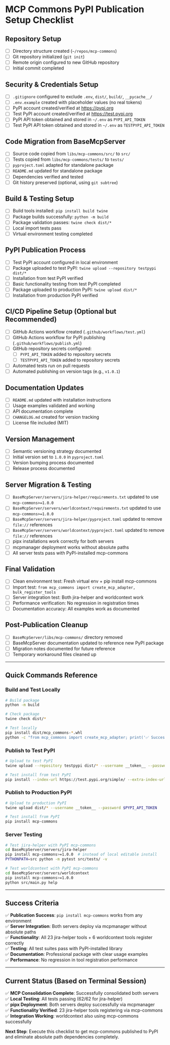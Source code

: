 # MCP Commons PyPI Publication Setup Checklist

## Repository Setup
- [ ] Directory structure created (`~/repos/mcp-commons`)
- [ ] Git repository initialized (`git init`)
- [ ] Remote origin configured to new GitHub repository
- [ ] Initial commit completed

## Security & Credentials Setup
- [ ] `.gitignore` configured to exclude `.env`, `dist/`, `build/`, `__pycache__/`
- [ ] `.env.example` created with placeholder values (no real tokens)
- [ ] PyPI account created/verified at https://pypi.org
- [ ] Test PyPI account created/verified at https://test.pypi.org
- [ ] PyPI API token obtained and stored in `~/.env` as `PYPI_API_TOKEN`
- [ ] Test PyPI API token obtained and stored in `~/.env` as `TESTPYPI_API_TOKEN`

## Code Migration from BaseMcpServer
- [ ] Source code copied from `libs/mcp-commons/src/` to `src/`
- [ ] Tests copied from `libs/mcp-commons/tests/` to `tests/`
- [ ] `pyproject.toml` adapted for standalone package
- [ ] `README.md` updated for standalone package
- [ ] Dependencies verified and tested
- [ ] Git history preserved (optional, using `git subtree`)

## Build & Testing Setup
- [ ] Build tools installed: `pip install build twine`
- [ ] Package builds successfully: `python -m build`
- [ ] Package validation passes: `twine check dist/*`
- [ ] Local import tests pass
- [ ] Virtual environment testing completed

## PyPI Publication Process
- [ ] Test PyPI account configured in local environment
- [ ] Package uploaded to test PyPI: `twine upload --repository testpypi dist/*`
- [ ] Installation from test PyPI verified
- [ ] Basic functionality testing from test PyPI completed
- [ ] Package uploaded to production PyPI: `twine upload dist/*`
- [ ] Installation from production PyPI verified

## CI/CD Pipeline Setup (Optional but Recommended)
- [ ] GitHub Actions workflow created (`.github/workflows/test.yml`)
- [ ] GitHub Actions workflow for PyPI publishing (`.github/workflows/publish.yml`)
- [ ] GitHub repository secrets configured:
  - [ ] `PYPI_API_TOKEN` added to repository secrets
  - [ ] `TESTPYPI_API_TOKEN` added to repository secrets
- [ ] Automated tests run on pull requests
- [ ] Automated publishing on version tags (e.g., `v1.0.1`)

## Documentation Updates
- [ ] `README.md` updated with installation instructions
- [ ] Usage examples validated and working
- [ ] API documentation complete
- [ ] `CHANGELOG.md` created for version tracking
- [ ] License file included (MIT)

## Version Management
- [ ] Semantic versioning strategy documented
- [ ] Initial version set to `1.0.0` in `pyproject.toml`
- [ ] Version bumping process documented
- [ ] Release process documented

## Server Migration & Testing
- [ ] `BaseMcpServer/servers/jira-helper/requirements.txt` updated to use `mcp-commons>=1.0.0`
- [ ] `BaseMcpServer/servers/worldcontext/requirements.txt` updated to use `mcp-commons>=1.0.0`
- [ ] `BaseMcpServer/servers/jira-helper/pyproject.toml` updated to remove `file://` references
- [ ] `BaseMcpServer/servers/worldcontext/pyproject.toml` updated to remove `file://` references
- [ ] pipx installations work correctly for both servers
- [ ] mcpmanager deployment works without absolute paths
- [ ] All server tests pass with PyPI-installed mcp-commons

## Final Validation
- [ ] Clean environment test: Fresh virtual env + pip install mcp-commons
- [ ] Import test: `from mcp_commons import create_mcp_adapter, bulk_register_tools`
- [ ] Server integration test: Both jira-helper and worldcontext work
- [ ] Performance verification: No regression in registration times
- [ ] Documentation accuracy: All examples work as documented

## Post-Publication Cleanup
- [ ] `BaseMcpServer/libs/mcp-commons/` directory removed
- [ ] BaseMcpServer documentation updated to reference new PyPI package
- [ ] Migration notes documented for future reference
- [ ] Temporary workaround files cleaned up

---

## Quick Commands Reference

### Build and Test Locally
```bash
# Build package
python -m build

# Check package
twine check dist/*

# Test locally
pip install dist/mcp_commons-*.whl
python -c "from mcp_commons import create_mcp_adapter; print('✅ Success!')"
```

### Publish to Test PyPI
```bash
# Upload to test PyPI
twine upload --repository testpypi dist/* --username __token__ --password $TESTPYPI_API_TOKEN

# Test install from test PyPI  
pip install --index-url https://test.pypi.org/simple/ --extra-index-url https://pypi.org/simple/ mcp-commons
```

### Publish to Production PyPI
```bash
# Upload to production PyPI
twine upload dist/* --username __token__ --password $PYPI_API_TOKEN

# Test install from PyPI
pip install mcp-commons
```

### Server Testing
```bash
# Test jira-helper with PyPI mcp-commons
cd BaseMcpServer/servers/jira-helper
pip install mcp-commons>=1.0.0  # instead of local editable install
PYTHONPATH=src python -m pytest src/tests/ -v

# Test worldcontext with PyPI mcp-commons  
cd BaseMcpServer/servers/worldcontext
pip install mcp-commons>=1.0.0
python src/main.py help
```

---

## Success Criteria

✅ **Publication Success**: `pip install mcp-commons` works from any environment  
✅ **Server Integration**: Both servers deploy via mcpmanager without absolute paths  
✅ **Functionality**: All 23 jira-helper tools + 6 worldcontext tools register correctly  
✅ **Testing**: All test suites pass with PyPI-installed library  
✅ **Documentation**: Professional package with clear usage examples  
✅ **Performance**: No regression in tool registration performance  

---

## Current Status (Based on Terminal Session)

✅ **MCP Consolidation Complete**: Successfully consolidated both servers  
✅ **Local Testing**: All tests passing (62/62 for jira-helper)  
✅ **pipx Deployment**: Both servers deploy successfully via mcpmanager  
✅ **Functionality Verified**: 23 jira-helper tools registering via mcp-commons  
✅ **Integration Working**: worldcontext also using mcp-commons successfully  

**Next Step**: Execute this checklist to get mcp-commons published to PyPI and eliminate absolute path dependencies completely.
